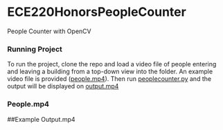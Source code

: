 # ECE220HonorsPeopleCounter
People Counter with OpenCV

### Running Project
To run the project, clone the repo and load a video file of people entering and leaving a building from a top-down view into the folder. An example video file is provided ([people.mp4](https://github.com/PNatarajan123/ECE220HonorsPeopleCounter/blob/main/people.mp4)). Then run [peoplecounter.py](https://github.com/PNatarajan123/ECE220HonorsPeopleCounter/blob/main/peoplecounter.py) and the output will be displayed on [output.mp4](https://github.com/PNatarajan123/ECE220HonorsPeopleCounter/blob/main/output.mp4)

### People.mp4


##Example Output.mp4
